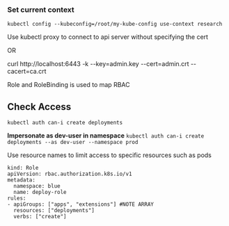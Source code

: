 ### Set current context
`kubectl config --kubeconfig=/root/my-kube-config use-context research`

Use kubectl proxy to connect to api server without specifying the cert

OR

curl http://localhost:6443 -k --key=admin.key --cert=admin.crt --cacert=ca.crt

Role and RoleBinding is used to map RBAC

## Check Access

`kubectl auth can-i create deployments`

**Impersonate as dev-user in namespace**
`kubectl auth can-i create deployments --as dev-user --namespace prod`

Use resource names to limit access to specific resources such as pods

```
kind: Role
apiVersion: rbac.authorization.k8s.io/v1
metadata:
  namespace: blue
  name: deploy-role
rules:
- apiGroups: ["apps", "extensions"] #NOTE ARRAY
  resources: ["deployments"]
  verbs: ["create"]
```